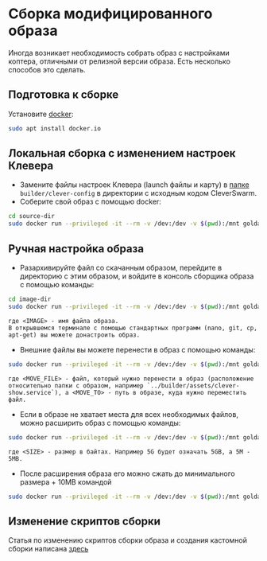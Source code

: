# Сборка модифицированного образа

Иногда возникает необходимость собрать образ с настройками коптера, отличными от релизной версии образа. Есть несколько способов это сделать.

## Подготовка к сборке
Установите [docker](https://www.docker.com):
```bash
sudo apt install docker.io
```

## Локальная сборка с изменением настроек Клевера

* Замените файлы настроек Клевера (launch файлы и карту) в [папке](../builder/clever-config) `builder/clever-config` в директории с исходным кодом CleverSwarm.
* Соберите свой образ с помощью docker:
```bash
cd source-dir
sudo docker run --privileged -it --rm -v /dev:/dev -v $(pwd):/mnt goldarte/img-tool:v0.5
```

## Ручная настройка образа

* Разархивируйте файл со скачанным образом, перейдите в директорию с этим образом, и войдите в консоль сборщика образа с помощью команды:
```bash
cd image-dir
sudo docker run --privileged -it --rm -v /dev:/dev -v $(pwd):/mnt goldarte/img-tool:v0.5 img-chroot /mnt/<IMAGE>
```
    где <IMAGE> - имя файла образа.
    В открывшемся терминале с помощью стандартных программ (nano, git, cp, apt-get) вы можете донастроить образ.
* Внешние файлы вы можете перенести в образ с помощью команды:
```bash
sudo docker run --privileged -it --rm -v /dev:/dev -v $(pwd):/mnt goldarte/img-tool:v0.5 img-chroot /mnt/<IMAGE> copy /mnt/<MOVE_FILE> <MOVE_TO>
```
    где <MOVE_FILE> - файл, который нужно перенести в образ (расположение относительно папки с образом, например `../builder/assets/clever-show.service`), а <MOVE_TO> - путь в образе, куда нужно переместить файл.
* Если в образе не хватает места для всех необходимых файлов, можно расширить образ с помощью команды:
```bash
sudo docker run --privileged -it --rm -v /dev:/dev -v $(pwd):/mnt goldarte/img-tool:v0.5 img-resize /mnt/<IMAGE> max <SIZE>
```
    где <SIZE> - размер в байтах. Например 5G будет означать 5GB, а 5M - 5MB.
* После расширения образа его можно сжать до минимального размера + 10МB командой
```bash
sudo docker run --privileged -it --rm -v /dev:/dev -v $(pwd):/mnt goldarte/img-tool:v0.5 img-resize /mnt/<IMAGE> min
```

## Изменение скриптов сборки

Статья по изменению скриптов сборки образа и создания кастомной сборки написана [здесь](https://clever.copterexpress.com/ru/image_building.html)
